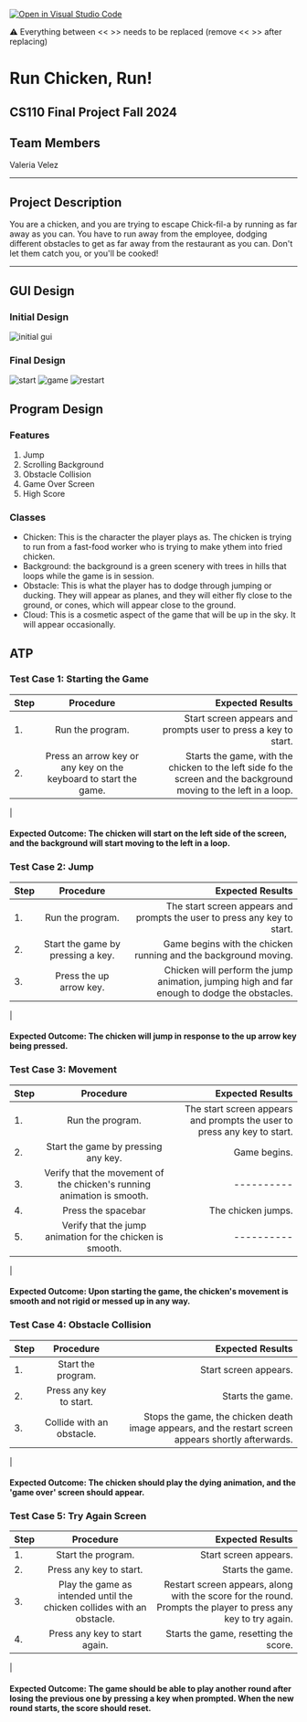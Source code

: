 [![Open in Visual Studio Code](https://classroom.github.com/assets/open-in-vscode-718a45dd9cf7e7f842a935f5ebbe5719a5e09af4491e668f4dbf3b35d5cca122.svg)](https://classroom.github.com/online_ide?assignment_repo_id=14588605&assignment_repo_type=AssignmentRepo)

:warning: Everything between << >> needs to be replaced (remove << >> after replacing)

# Run Chicken, Run!
## CS110 Final Project  Fall 2024 

## Team Members
Valeria Velez

***

## Project Description
You are a chicken, and you are trying to escape Chick-fil-a by running as far away as you can. You have to run away from the employee, dodging different obstacles to get as far away from the restaurant as you can. Don't let them catch you, or you'll be cooked!

***    

## GUI Design

### Initial Design

![initial gui](assets/gui.jpg)

### Final Design

![start](assets/start.png)
![game](assets/game.png)
![restart](assets/restart.png)

## Program Design

### Features
1. Jump
2. Scrolling Background 
3. Obstacle Collision
4. Game Over Screen
5. High Score

### Classes

- Chicken: This is the character the player plays as. The chicken is trying to run from a fast-food worker who is trying to make ythem into fried chicken.
- Background: the background is a green scenery with trees in hills that loops while the game is in session.
- Obstacle: This is what the player has to dodge through jumping or ducking. They will appear as planes, and they will either fly close to the ground, or cones, which will appear close to the ground.
- Cloud: This is a cosmetic aspect of the game that will be up in the sky. It will appear occasionally.

## ATP
### Test Case 1: Starting the Game
| Step                 |Procedure             |Expected Results                   |
|----------------------|:--------------------:|----------------------------------:|
|  1.                | Run the program.  |Start screen appears and prompts user to press a key to start.  |
|  2.                  | Press an arrow key or any key on the keyboard to start the game.   | Starts the game, with the chicken to the left side fo the screen and the background moving to the left in a loop.
   |
#### Expected Outcome: The chicken will start on the left side of the screen, and the background will start moving to the left in a loop.

### Test Case 2: Jump
| Step                 |Procedure             |Expected Results                   |
|----------------------|:--------------------:|----------------------------------:|
|  1.                   | Run the program.  |The start screen appears and prompts the user to press any key to start.
|  2.                   | Start the game by pressing a key.   | Game begins with the chicken running and the background moving.      |
|  3.                  | Press the up arrow key.  |Chicken will perform the jump animation, jumping high and far enough to dodge the obstacles.  |
|
#### Expected Outcome: The chicken will jump in response to the up arrow key being pressed.

### Test Case 3: Movement
| Step                 |Procedure             |Expected Results                   |
|----------------------|:--------------------:|----------------------------------:|
|  1.                   | Run the program.  |The start screen appears and prompts the user to press any key to start.  |
|  2.                   | Start the game by pressing any key.   | Game begins.|
|  3.                   | Verify that the movement of the chicken's running animation is smooth.  |----------|
|  4.                   | Press the spacebar   | The chicken jumps.      |
|  5.                   | Verify that the jump animation for the chicken is smooth.  |----------  |
|
#### Expected Outcome: Upon starting the game, the chicken's movement is smooth and not rigid or messed up in any way.

### Test Case 4: Obstacle Collision
| Step                 |Procedure             |Expected Results                   |
|----------------------|:--------------------:|----------------------------------:|
|  1.                   |Start the program.  |Start screen appears.  |
|  2.                   | Press any key to start.   | Starts the game.      |
|  3.                   |Collide with an obstacle.  |Stops the game, the chicken death image appears, and the restart screen appears shortly afterwards.  |
|
#### Expected Outcome: The chicken should play the dying animation, and the 'game over' screen should appear.

### Test Case 5: Try Again Screen
| Step                 |Procedure             |Expected Results                   |
|----------------------|:--------------------:|----------------------------------:|
|  1.                   |Start the program.  |Start screen appears.  |
|  2.                   | Press any key to start.   | Starts the game.      |
|  3.                   |Play the game as intended until the chicken collides with an obstacle. |Restart screen appears, along with the score for the round. Prompts the player to press any key to try again.  |
|  4.                   | Press any key to start again.   | Starts the game, resetting the score.      |
|
#### Expected Outcome: The game should be able to play another round after losing the previous one by pressing a key when prompted. When the new round starts, the score should reset.


